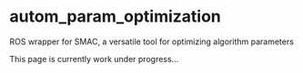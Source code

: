 # autom_param_optimization
ROS wrapper for SMAC, a versatile tool for optimizing algorithm parameters

This page is currently work under progress...
